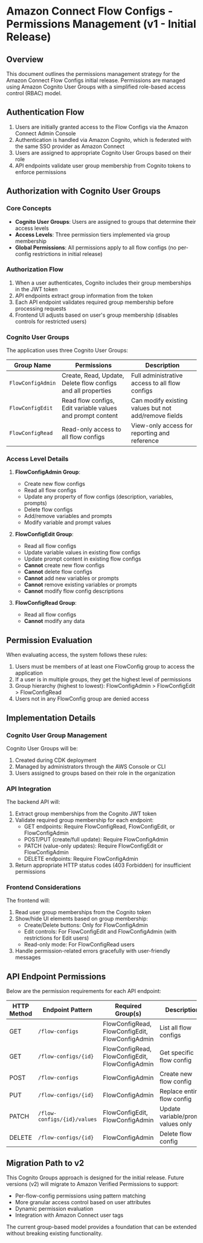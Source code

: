 # Amazon Connect Flow Configs - Permissions Management (v1 - Initial Release)

## Overview

This document outlines the permissions management strategy for the Amazon Connect Flow Configs initial release. Permissions are managed using Amazon Cognito User Groups with a simplified role-based access control (RBAC) model.

## Authentication Flow

1. Users are initially granted access to the Flow Configs via the Amazon Connect Admin Console
2. Authentication is handled via Amazon Cognito, which is federated with the same SSO provider as Amazon Connect
3. Users are assigned to appropriate Cognito User Groups based on their role
4. API endpoints validate user group membership from Cognito tokens to enforce permissions

## Authorization with Cognito User Groups

### Core Concepts

- **Cognito User Groups**: Users are assigned to groups that determine their access levels
- **Access Levels**: Three permission tiers implemented via group membership
- **Global Permissions**: All permissions apply to all flow configs (no per-config restrictions in initial release)

### Authorization Flow

1. When a user authenticates, Cognito includes their group memberships in the JWT token
2. API endpoints extract group information from the token
3. Each API endpoint validates required group membership before processing requests
4. Frontend UI adjusts based on user's group membership (disables controls for restricted users)

### Cognito User Groups

The application uses three Cognito User Groups:

| Group Name        | Permissions                                                  | Description                                          |
| ----------------- | ------------------------------------------------------------ | ---------------------------------------------------- |
| `FlowConfigAdmin` | Create, Read, Update, Delete flow configs and all properties | Full administrative access to all flow configs       |
| `FlowConfigEdit`  | Read flow configs, Edit variable values and prompt content   | Can modify existing values but not add/remove fields |
| `FlowConfigRead`  | Read-only access to all flow configs                         | View-only access for reporting and reference         |

### Access Level Details

1. **FlowConfigAdmin Group**:

   - Create new flow configs
   - Read all flow configs
   - Update any property of flow configs (description, variables, prompts)
   - Delete flow configs
   - Add/remove variables and prompts
   - Modify variable and prompt values

2. **FlowConfigEdit Group**:

   - Read all flow configs
   - Update variable values in existing flow configs
   - Update prompt content in existing flow configs
   - **Cannot** create new flow configs
   - **Cannot** delete flow configs
   - **Cannot** add new variables or prompts
   - **Cannot** remove existing variables or prompts
   - **Cannot** modify flow config descriptions

3. **FlowConfigRead Group**:
   - Read all flow configs
   - **Cannot** modify any data

## Permission Evaluation

When evaluating access, the system follows these rules:

1. Users must be members of at least one FlowConfig group to access the application
2. If a user is in multiple groups, they get the highest level of permissions
3. Group hierarchy (highest to lowest): FlowConfigAdmin > FlowConfigEdit > FlowConfigRead
4. Users not in any FlowConfig group are denied access

## Implementation Details

### Cognito User Group Management

Cognito User Groups will be:

1. Created during CDK deployment
2. Managed by administrators through the AWS Console or CLI
3. Users assigned to groups based on their role in the organization

### API Integration

The backend API will:

1. Extract group memberships from the Cognito JWT token
2. Validate required group membership for each endpoint:
   - GET endpoints: Require FlowConfigRead, FlowConfigEdit, or FlowConfigAdmin
   - POST/PUT (create/full update): Require FlowConfigAdmin
   - PATCH (value-only updates): Require FlowConfigEdit or FlowConfigAdmin
   - DELETE endpoints: Require FlowConfigAdmin
3. Return appropriate HTTP status codes (403 Forbidden) for insufficient permissions

### Frontend Considerations

The frontend will:

1. Read user group memberships from the Cognito token
2. Show/hide UI elements based on group membership:
   - Create/Delete buttons: Only for FlowConfigAdmin
   - Edit controls: For FlowConfigEdit and FlowConfigAdmin (with restrictions for Edit users)
   - Read-only mode: For FlowConfigRead users
3. Handle permission-related errors gracefully with user-friendly messages

## API Endpoint Permissions

Below are the permission requirements for each API endpoint:

| HTTP Method | Endpoint Pattern            | Required Group(s)                               | Description                        |
| ----------- | --------------------------- | ----------------------------------------------- | ---------------------------------- |
| GET         | `/flow-configs`             | FlowConfigRead, FlowConfigEdit, FlowConfigAdmin | List all flow configs              |
| GET         | `/flow-configs/{id}`        | FlowConfigRead, FlowConfigEdit, FlowConfigAdmin | Get specific flow config           |
| POST        | `/flow-configs`             | FlowConfigAdmin                                 | Create new flow config             |
| PUT         | `/flow-configs/{id}`        | FlowConfigAdmin                                 | Replace entire flow config         |
| PATCH       | `/flow-configs/{id}/values` | FlowConfigEdit, FlowConfigAdmin                 | Update variable/prompt values only |
| DELETE      | `/flow-configs/{id}`        | FlowConfigAdmin                                 | Delete flow config                 |

## Migration Path to v2

This Cognito Groups approach is designed for the initial release. Future versions (v2) will migrate to Amazon Verified Permissions to support:

- Per-flow-config permissions using pattern matching
- More granular access control based on user attributes
- Dynamic permission evaluation
- Integration with Amazon Connect user tags

The current group-based model provides a foundation that can be extended without breaking existing functionality.
